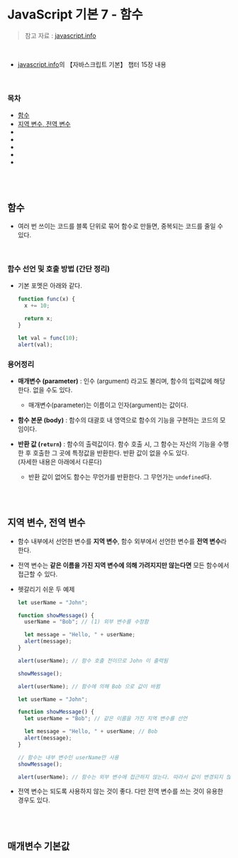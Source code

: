 # JavaScript 기본 7 - 함수

> 참고 자료 : <a href="https://ko.javascript.info/">javascript.info</a>

<br/>

- <a href="https://ko.javascript.info/">javascript.info</a>의 【자바스크립트 기본】 챕터 15장 내용

<br/>

### 목차

- <a href="">함수</a>
- <a href="">지역 변수, 전역 변수</a>
- <a href=""></a>
- <a href=""></a>
- <a href=""></a>
- <a href=""></a>
- <a href=""></a>

<br/><br/>

## 함수

- 여러 번 쓰이는 코드를 블록 단위로 묶어 함수로 만들면, 중복되는 코드를 줄일 수 있다.

<br/>

### 함수 선언 및 호출 방법 (간단 정리)

- 기본 포멧은 아래와 같다.

  ```javascript
  function func(x) {
    x += 10;

    return x;
  }

  let val = func(10);
  alert(val);
  ```

### 용어정리

- <strong>매개변수 (parameter)</strong> : 인수 (argument) 라고도 불리며, 함수의 입력값에 해당한다. 없을 수도 있다.

  - 매개변수(parameter)는 이름이고 인자(argument)는 값이다.

- <strong>함수 본문 (body)</strong> : 함수의 대괄호 내 영역으로 함수의 기능을 구현하는 코드의 모임이다.

- <strong>반환 값 (<code>return</code>)</strong> : 함수의 출력값이다. 함수 호출 시, 그 함수는 자신의 기능을 수행한 후 호출한 그 곳에 특정값을 반환한다. 반환 값이 없을 수도 있다.  
  (자세한 내용은 아래에서 다룬다)

  - 반환 값이 없어도 함수는 무언가를 반환한다. 그 무언가는 <code>undefined</code>다.

<br/><br/>

## 지역 변수, 전역 변수

- 함수 내부에서 선언한 변수를 <strong>지역 변수</strong>, 함수 외부에서 선언한 변수를 <strong>전역 변수</strong>라 한다.

- 전역 변수는 <strong>같은 이름을 가진 지역 변수에 의해 가려지지만 않는다면</strong> 모든 함수에서 접근할 수 있다.

- 헷갈리기 쉬운 두 예제

  ```javascript
  let userName = "John";

  function showMessage() {
    userName = "Bob"; // (1) 외부 변수를 수정함

    let message = "Hello, " + userName;
    alert(message);
  }

  alert(userName); // 함수 호출 전이므로 John 이 출력됨

  showMessage();

  alert(userName); // 함수에 의해 Bob 으로 값이 바뀜
  ```

  ```javascript
  let userName = "John";

  function showMessage() {
    let userName = "Bob"; // 같은 이름을 가진 지역 변수를 선언

    let message = "Hello, " + userName; // Bob
    alert(message);
  }

  // 함수는 내부 변수인 userName만 사용
  showMessage();

  alert(userName); // 함수는 외부 변수에 접근하지 않는다. 따라서 값이 변경되지 않고, John이 출력된다.
  ```

- 전역 변수는 되도록 사용하지 않는 것이 좋다. 다만 전역 변수를 쓰는 것이 유용한 경우도 있다.

<br/><br/>

## 매개변수 기본값
